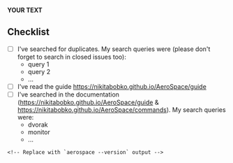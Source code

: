 **YOUR TEXT**

<!--
Consider including in bug reports:
- `aerospace debug-windows` output if applicable
- Screenshots of problematic windows if applicable
- Videos of problematic windows if applicable
- Your config
-->

## Checklist

<!-- Please fill in the checklist. You must have strong reasons not to do so -->

- [ ] I've searched for duplicates. My search queries were (please don't forget to search in closed issues too):
  - query 1
  - query 2
  - ...
- [ ] I've read the guide https://nikitabobko.github.io/AeroSpace/guide
- [ ] I've searched in the documentation (https://nikitabobko.github.io/AeroSpace/guide & https://nikitabobko.github.io/AeroSpace/commands). My search queries were:
  - dvorak
  - monitor
  - ...

```
<!-- Replace with `aerospace --version` output -->
```
